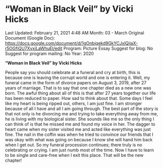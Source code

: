 # “Woman in Black Veil” by Vicki Hicks

Last Updated: February 21, 2021 4:48 AM
Month: 03 - March
Original Document (Google Doc): https://docs.google.com/document/d/1gOnbjqekd9GkYCJxlQijaX-r5OGfiQU7XyxiLaWhuEI/edit
Program: Picture Essay
Suggest for blog: No
Suggest for program mailing: No
Year: 2020

**“Woman in Black Veil” by Vicki Hicks**

People say you should celebrate at a funeral and cry at birth, this is because one is leaving the corrupt world and one is entering it. Well, my funeral came in the form of divorce papers on August 3, 2019, after 27 years of marriage. That is to say that one chapter died as a new one was born. The awful thing about all of this is that after 27 years together our life has been reduced to paper. How sad to think about that. Some days I feel like my heart is being ripped out, others, I am just fine. I am stronger because of all I have and all I am going through. The best part of the story is that not only is he divorcing me and trying to take everything away from me, he is living with my biological sister. She sounds like me so the only thing I can think of is that he missed me and found my voice in her. The dagger to heart came when my sister visited me and acted like everything was just fine. The nail in the coffin was when he tried to convince our friends that I was okay with what was going on because I know she will hand him back when I get out. So my funeral procession continues; there truly is no celebrating or crying. I am just numb most of the time. Now I have to learn to be single and care-free when I exit this place. That will be the new chapter!